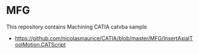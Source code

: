 # MFG
This repository contains Machining CATIA catvba sample 

- https://github.com/nicolasmaurice/CATIA/blob/master/MFG/InsertAxialToolMotion.CATScript
